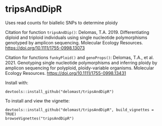 # tripsAndDipR
Uses read counts for biallelic SNPs to determine ploidy

Citation for function `tripsAndDip()`: Delomas, T.A. 2019. Differentiating diploid and 
triploid individuals using single nucleotide polymorphisms genotyped by amplicon 
sequencing. Molecular Ecology Resources. https://doi.org/10.1111/1755-0998.13073

Citation for functions `funkyPloid()` and `genoProps()`: Delomas, T.A., et al. 2021. Genotyping single 
nucleotide polymorphisms and inferring ploidy by amplicon sequencing for polyploid, 
ploidy-variable organisms. Molecular Ecology Resources. https://doi.org/10.1111/1755-0998.13431

Install with:  
```
devtools::install_github("delomast/tripsAndDipR")
```

To install and view the vignette:
```
devtools::install_github("delomast/tripsAndDipR", build_vignettes = TRUE)
browseVignettes("tripsAndDipR")
```
